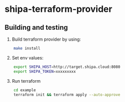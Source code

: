 # shipa-terraform-provider

## Building and testing

1. Build terraform provider by using:

```bash
    make install
```

2. Set env values:

```bash
    export SHIPA_HOST=http://target.shipa.cloud:8080
    export SHIPA_TOKEN=xxxxxxxxx
```

3. Run terraform

```bash
    cd example
    terraform init && terraform apply --auto-approve  
```
